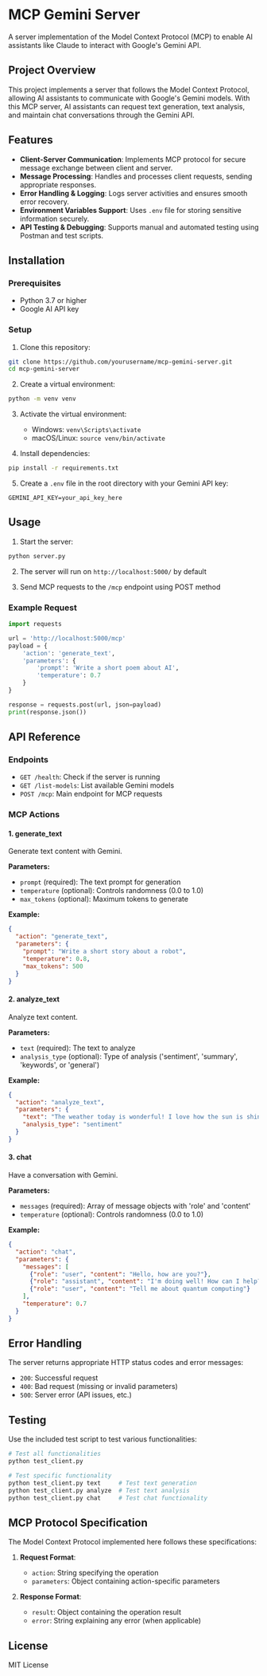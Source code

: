 # MCP Gemini Server

A server implementation of the Model Context Protocol (MCP) to enable AI assistants like Claude to interact with Google's Gemini API.

## Project Overview

This project implements a server that follows the Model Context Protocol, allowing AI assistants to communicate with Google's Gemini models. With this MCP server, AI assistants can request text generation, text analysis, and maintain chat conversations through the Gemini API.

## Features

- **Client-Server Communication**: Implements MCP protocol for secure message exchange between client and server.  
- **Message Processing**: Handles and processes client requests, sending appropriate responses.  
- **Error Handling & Logging**: Logs server activities and ensures smooth error recovery.  
- **Environment Variables Support**: Uses `.env` file for storing sensitive information securely.  
- **API Testing & Debugging**: Supports manual and automated testing using Postman and test scripts.  


## Installation

### Prerequisites

- Python 3.7 or higher
- Google AI API key

### Setup

1. Clone this repository:
```bash
git clone https://github.com/yourusername/mcp-gemini-server.git
cd mcp-gemini-server
```

2. Create a virtual environment:
```bash
python -m venv venv
```

3. Activate the virtual environment:
   - Windows: `venv\Scripts\activate`
   - macOS/Linux: `source venv/bin/activate`

4. Install dependencies:
```bash
pip install -r requirements.txt
```

5. Create a `.env` file in the root directory with your Gemini API key:
```
GEMINI_API_KEY=your_api_key_here
```

## Usage

1. Start the server:
```bash
python server.py
```

2. The server will run on `http://localhost:5000/` by default

3. Send MCP requests to the `/mcp` endpoint using POST method

### Example Request

```python
import requests

url = 'http://localhost:5000/mcp'
payload = {
    'action': 'generate_text',
    'parameters': {
        'prompt': 'Write a short poem about AI',
        'temperature': 0.7
    }
}

response = requests.post(url, json=payload)
print(response.json())
```

## API Reference

### Endpoints

- `GET /health`: Check if the server is running
- `GET /list-models`: List available Gemini models
- `POST /mcp`: Main endpoint for MCP requests

### MCP Actions

#### 1. generate_text

Generate text content with Gemini.

**Parameters:**
- `prompt` (required): The text prompt for generation
- `temperature` (optional): Controls randomness (0.0 to 1.0)
- `max_tokens` (optional): Maximum tokens to generate

**Example:**
```json
{
  "action": "generate_text",
  "parameters": {
    "prompt": "Write a short story about a robot",
    "temperature": 0.8,
    "max_tokens": 500
  }
}
```

#### 2. analyze_text

Analyze text content.

**Parameters:**
- `text` (required): The text to analyze
- `analysis_type` (optional): Type of analysis ('sentiment', 'summary', 'keywords', or 'general')

**Example:**
```json
{
  "action": "analyze_text",
  "parameters": {
    "text": "The weather today is wonderful! I love how the sun is shining.",
    "analysis_type": "sentiment"
  }
}
```

#### 3. chat

Have a conversation with Gemini.

**Parameters:**
- `messages` (required): Array of message objects with 'role' and 'content'
- `temperature` (optional): Controls randomness (0.0 to 1.0)

**Example:**
```json
{
  "action": "chat",
  "parameters": {
    "messages": [
      {"role": "user", "content": "Hello, how are you?"},
      {"role": "assistant", "content": "I'm doing well! How can I help?"},
      {"role": "user", "content": "Tell me about quantum computing"}
    ],
    "temperature": 0.7
  }
}
```

## Error Handling

The server returns appropriate HTTP status codes and error messages:

- `200`: Successful request
- `400`: Bad request (missing or invalid parameters)
- `500`: Server error (API issues, etc.)

## Testing

Use the included test script to test various functionalities:

```bash
# Test all functionalities
python test_client.py

# Test specific functionality
python test_client.py text     # Test text generation
python test_client.py analyze  # Test text analysis
python test_client.py chat     # Test chat functionality
```

## MCP Protocol Specification

The Model Context Protocol implemented here follows these specifications:

1. **Request Format**:
   - `action`: String specifying the operation
   - `parameters`: Object containing action-specific parameters

2. **Response Format**:
   - `result`: Object containing the operation result
   - `error`: String explaining any error (when applicable)

## License

MIT License
